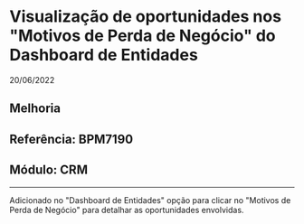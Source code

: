 # Visualização de oportunidades nos "Motivos de Perda de Negócio" do Dashboard de Entidades
20/06/2022
## Melhoria
## Referência: BPM7190
## Módulo: CRM
***

Adicionado no "Dashboard de Entidades" opção para clicar no "Motivos de Perda de Negócio" para detalhar as oportunidades envolvidas.